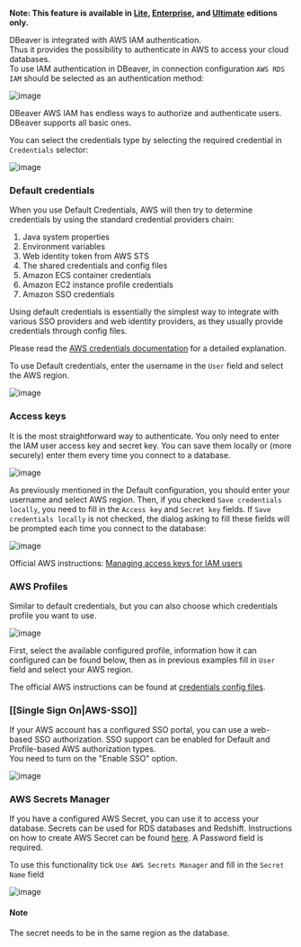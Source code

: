 **Note: This feature is available in [Lite](Lite-Edition), [Enterprise](Enterprise-Edition), and [Ultimate](Ultimate-Edition) editions only.**

DBeaver is integrated with AWS IAM authentication.  
Thus it provides the possibility to authenticate in AWS to access your cloud databases.  
To use IAM authentication in DBeaver, in connection configuration `AWS RDS IAM` should be selected as an authentication method:

![image](https://user-images.githubusercontent.com/20579256/205051128-71dd099b-b6f8-4bad-85a4-19b122d9d624.png)

DBeaver AWS IAM has endless ways to authorize and authenticate users. DBeaver supports all basic ones.

You can select the credentials type by selecting the required credential in `Credentials` selector:

![image](https://user-images.githubusercontent.com/20579256/205051449-b5016103-c77e-45d2-9d2a-1910517c6310.png)

### Default credentials

When you use Default Credentials, AWS will then try to determine credentials by using the standard credential providers chain:

1. Java system properties
1. Environment variables
1. Web identity token from AWS STS
1. The shared credentials and config files
1. Amazon ECS container credentials
1. Amazon EC2 instance profile credentials
1. Amazon SSO credentials

Using default credentials is essentially the simplest way to integrate with various SSO providers and web identity providers, as they usually provide credentials through config files.

Please read the [AWS credentials documentation](https://docs.aws.amazon.com/sdk-for-java/latest/developer-guide/credentials.html) for a detailed explanation.  

To use Default credentials, enter the username in the `User` field and select the AWS region.

![image](https://user-images.githubusercontent.com/20579256/205052240-08e62849-717a-4d64-8f0f-68bdacdfced4.png)

### Access keys

It is the most straightforward way to authenticate. You only need to enter the IAM user access key and secret key. You can save them locally or (more securely) enter them every time you connect to a database.

![image](https://user-images.githubusercontent.com/20579256/205054374-a509af4a-2c20-4a36-87f7-69c3dc7547af.png)

As previously mentioned in the Default configuration, you should enter your username and select AWS region. Then, if you checked `Save credentials locally`, you need to fill in the `Access key` and `Secret key` fields. If `Save credentials locally` is not checked, the dialog asking to fill these fields will be prompted each time you connect to the database:

![image](https://user-images.githubusercontent.com/20579256/205054153-3a26d79a-f03f-48df-9488-47d0bafcd50a.png)

Official AWS instructions: [Managing access keys for IAM users](https://docs.aws.amazon.com/IAM/latest/UserGuide/id_credentials_access-keys.html)

### AWS Profiles

Similar to default credentials, but you can also choose which credentials profile you want to use.  

![image](https://user-images.githubusercontent.com/20579256/205054804-f88cc4a1-1602-4271-b0d7-3d3eb2217581.png)

First, select the available configured profile, information how it can configured can be found below, then as in previous examples fill in `User` field and select your AWS region.  

The official AWS instructions can be found at [credentials config files](https://docs.aws.amazon.com/credref/latest/refdocs/creds-config-files.html).

### [[Single Sign On|AWS-SSO]]

If your AWS account has a configured SSO portal, you can use a web-based SSO authorization.
SSO support can be enabled for Default and Profile-based AWS authorization types.  
You need to turn on the "Enable SSO" option.

![image](https://user-images.githubusercontent.com/20579256/205052749-6282508f-8a08-4280-bff3-4d32a3ae1bc5.png)

### AWS Secrets Manager
If you have a configured AWS Secret, you can use it to access your database. Secrets can be used for RDS databases and Redshift.
Instructions on how to create AWS Secret can be found [here](https://docs.aws.amazon.com/secretsmanager/latest/userguide/).
A Password field is required. 

To use this functionality tick `Use AWS Secrets Manager` and fill in the `Secret Name` field

![image](https://user-images.githubusercontent.com/20579256/205056415-8eef6bc5-9cb4-4914-b388-79598f814189.png)

#### Note
The secret needs to be in the same region as the database.